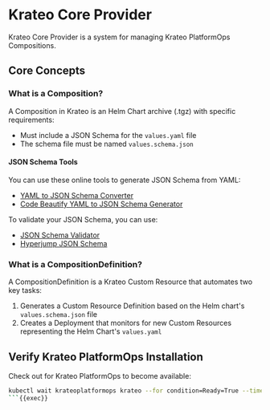 # Krateo Core Provider

Krateo Core Provider is a system for managing Krateo PlatformOps Compositions.

## Core Concepts

### What is a Composition?

A Composition in Krateo is an Helm Chart archive (.tgz) with specific requirements:
- Must include a JSON Schema for the `values.yaml` file
- The schema file must be named `values.schema.json`

#### JSON Schema Tools

You can use these online tools to generate JSON Schema from YAML:
- [YAML to JSON Schema Converter](https://jsonformatter.org/yaml-to-jsonschema)
- [Code Beautify YAML to JSON Schema Generator](https://codebeautify.org/yaml-to-json-schema-generator)

To validate your JSON Schema, you can use:
- [JSON Schema Validator](https://www.jsonschemavalidator.net/)
- [Hyperjump JSON Schema](https://json-schema.hyperjump.io/)

### What is a CompositionDefinition?

A CompositionDefinition is a Krateo Custom Resource that automates two key tasks:
1. Generates a Custom Resource Definition based on the Helm chart's `values.schema.json` file
2. Creates a Deployment that monitors for new Custom Resources representing the Helm Chart's `values.yaml`

## Verify Krateo PlatformOps Installation

Check out for Krateo PlatformOps to become available:
```bash
kubectl wait krateoplatformops krateo --for condition=Ready=True --timeout=600s --namespace krateo-system
```{{exec}}